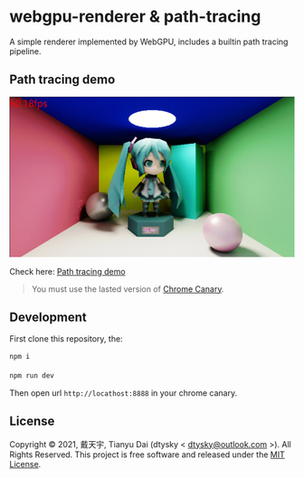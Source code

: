 # webgpu-renderer & path-tracing

A simple renderer implemented by WebGPU, includes a builtin path tracing pipeline.

## Path tracing demo

![demo](./demo.jpg)  

Check here: [Path tracing demo](https://dtysky.github.io/webgpu-renderer/)  

>You must use the lasted version of [Chrome Canary](https://www.google.com/intl/en_us/chrome/canary/).

## Development

First clone this repository, the:

```bash
npm i

npm run dev
```

Then open url `http://locathost:8888` in your chrome canary.

## License

Copyright © 2021, 戴天宇, Tianyu Dai (dtysky < [dtysky@outlook.com](mailto:dtysky@outlook.com) >). All Rights Reserved. This project is free software and released under the [MIT License](https://opensource.org/licenses/MIT).
